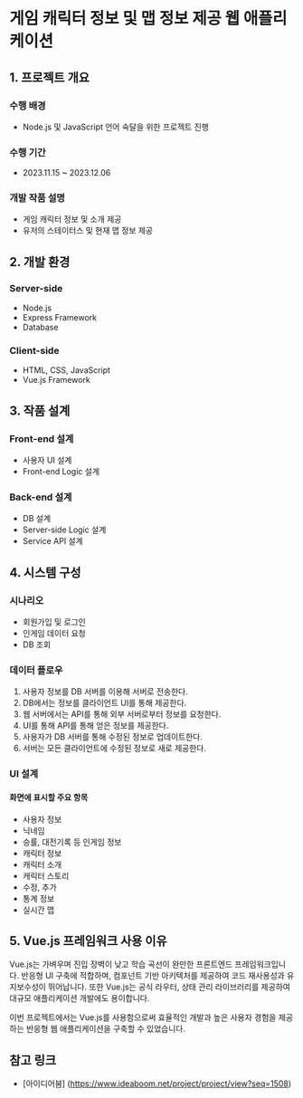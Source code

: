 # 게임 캐릭터 정보 및 맵 정보 제공 웹 애플리케이션

## 1. 프로젝트 개요
### 수행 배경
- Node.js 및 JavaScript 언어 숙달을 위한 프로젝트 진행

### 수행 기간
- 2023.11.15 ~ 2023.12.06

### 개발 작품 설명
- 게임 캐릭터 정보 및 소개 제공
- 유저의 스테이터스 및 현재 맵 정보 제공

## 2. 개발 환경
### Server-side
- Node.js
- Express Framework
- Database

### Client-side  
- HTML, CSS, JavaScript
- Vue.js Framework

## 3. 작품 설계
### Front-end 설계
- 사용자 UI 설계
- Front-end Logic 설계

### Back-end 설계  
- DB 설계
- Server-side Logic 설계
- Service API 설계

## 4. 시스템 구성
### 시나리오
- 회원가입 및 로그인
- 인게임 데이터 요청
- DB 조회

### 데이터 플로우
1. 사용자 정보를 DB 서버를 이용해 서버로 전송한다.
2. DB에서는 정보를 클라이언트 UI를 통해 제공한다.
3. 웹 서버에서는 API를 통해 외부 서버로부터 정보를 요청한다.
4. UI를 통해 API를 통해 얻은 정보를 제공한다.
5. 사용자가 DB 서버를 통해 수정된 정보로 업데이트한다.
6. 서버는 모든 클라이언트에 수정된 정보로 새로 제공한다.

### UI 설계
#### 화면에 표시할 주요 항목
- 사용자 정보
 - 닉네임
 - 승률, 대전기록 등 인게임 정보
- 캐릭터 정보
 - 캐릭터 소개
 - 캐릭터 스토리
 - 수정, 추가
- 통계 정보
- 실시간 맵

## 5. Vue.js 프레임워크 사용 이유
Vue.js는 가벼우며 진입 장벽이 낮고 학습 곡선이 완만한 프론트엔드 프레임워크입니다. 반응형 UI 구축에 적합하며, 컴포넌트 기반 아키텍처를 제공하여 코드 재사용성과 유지보수성이 뛰어납니다. 또한 Vue.js는 공식 라우터, 상태 관리 라이브러리를 제공하여 대규모 애플리케이션 개발에도 용이합니다.

이번 프로젝트에서는 Vue.js를 사용함으로써 효율적인 개발과 높은 사용자 경험을 제공하는 반응형 웹 애플리케이션을 구축할 수 있었습니다.

## 참고 링크
- [아이디어붐] (https://www.ideaboom.net/project/project/view?seq=1508)
